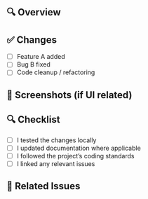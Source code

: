 ## 🔍 Overview

<!-- Describe the purpose of the PR. What feature or fix does it introduce? -->

## ✅ Changes

- [ ] Feature A added
- [ ] Bug B fixed
- [ ] Code cleanup / refactoring

## 📸 Screenshots (if UI related)

<!-- Add before/after screenshots if applicable -->

## 🔍 Checklist

- [ ] I tested the changes locally
- [ ] I updated documentation where applicable
- [ ] I followed the project’s coding standards
- [ ] I linked any relevant issues

## 🧩 Related Issues

<!-- e.g. Closes #123, Fixes #456 -->
